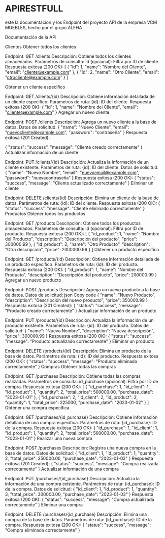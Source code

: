 # APIRESTFULL
este la documentacion y los Endpoint del proyecto API de la empresa VCM MUEBLES, hecho por el grupo ALFHA

Documentación de la API

Clientes
Obtener todos los clientes

Endpoint: GET /clients
Descripción: Obtiene todos los clientes almacenados.
Parámetros de consulta:
id (opcional): Filtra por ID de cliente.
Respuesta exitosa (200 OK):
[
  {
    "id": 1,
    "name": "Nombre del Cliente",
    "email": "cliente@example.com"
  },
  {
    "id": 2,
    "name": "Otro Cliente",
    "email": "otrocliente@example.com"
  }
]

Obtener un cliente específico

Endpoint: GET /clients/{id}
Descripción: Obtiene información detallada de un cliente específico.
Parámetros de ruta:
{id}: ID del cliente.
Respuesta exitosa (200 OK):
{
  "id": 1,
  "name": "Nombre del Cliente",
  "email": "cliente@example.com"
}
Agregar un nuevo cliente

Endpoint: POST /clients
Descripción: Agrega un nuevo cliente a la base de datos.
Datos de solicitud:
{
  "name": "Nuevo Cliente",
  "email": "nuevocliente@example.com",
  "password": "contraseña"
}
Respuesta exitosa (201 Created):

{
  "status": "success",
  "message": "Cliente creado correctamente"
}
Actualizar información de un cliente

Endpoint: PUT /clients/{id}
Descripción: Actualiza la información de un cliente existente.
Parámetros de ruta:
{id}: ID del cliente.
Datos de solicitud:
{
  "name": "Nuevo Nombre",
  "email": "nuevoemail@example.com",
  "password": "nuevacontraseña"
}
Respuesta exitosa (200 OK):
{
  "status": "success",
  "message": "Cliente actualizado correctamente"
}
Eliminar un cliente

Endpoint: DELETE /clients/{id}
Descripción: Elimina un cliente de la base de datos.
Parámetros de ruta:
{id}: ID del cliente.
Respuesta exitosa (200 OK):
{
  "status": "success",
  "message": "Cliente eliminado correctamente"
}
Productos
Obtener todos los productos

Endpoint: GET /products
Descripción: Obtiene todos los productos almacenados.
Parámetros de consulta:
id (opcional): Filtra por ID de producto.
Respuesta exitosa (200 OK):
[
  {
    "id_product": 1,
    "name": "Nombre del Producto",
    "description": "Descripción del producto",
    "price": 300000.99
  },
  {
    "id_product": 2,
    "name": "Otro Producto",
    "description": "Otra descripción",
    "price": 2000000.99
  }
]
Obtener un producto específico

Endpoint: GET /products/{id}
Descripción: Obtiene información detallada de un producto específico.
Parámetros de ruta:
{id}: ID del producto.
Respuesta exitosa (200 OK):
{
  "id_product": 1,
  "name": "Nombre del Producto",
  "description": "Descripción del producto",
  "price": 200000.99
}
Agregar un nuevo producto

Endpoint: POST /products
Descripción: Agrega un nuevo producto a la base de datos.
Datos de solicitud:
json
Copy code
{
  "name": "Nuevo Producto",
  "description": "Descripción del nuevo producto",
  "price": 350000.99
}
Respuesta exitosa (201 Created):
{
  "status": "success",
  "message": "Producto creado correctamente"
}
Actualizar información de un producto

Endpoint: PUT /products/{id}
Descripción: Actualiza la información de un producto existente.
Parámetros de ruta:
{id}: ID del producto.
Datos de solicitud:
{
  "name": "Nuevo Nombre",
  "description": "Nueva descripción",
  "price": 300000.99
}
Respuesta exitosa (200 OK):
{
  "status": "success",
  "message": "Producto actualizado correctamente"
}
Eliminar un producto

Endpoint: DELETE /products/{id}
Descripción: Elimina un producto de la base de datos.
Parámetros de ruta:
{id}: ID del producto.
Respuesta exitosa (200 OK):
{
  "status": "success",
  "message": "Producto eliminado correctamente"
}
Compras
Obtener todas las compras

Endpoint: GET /purchases
Descripción: Obtiene todas las compras realizadas.
Parámetros de consulta:
id_purchase (opcional): Filtra por ID de compra.
Respuesta exitosa (200 OK):
[
  {
    "id_purchase": 1,
    "id_client": 1,
    "id_product": 1,
    "quantity": 2,
    "total_price": 500000.00,
    "purchase_date": "2023-01-01"
  },
  {
    "id_purchase": 2,
    "id_client": 2,
    "id_product": 2,
    "quantity": 1,
    "total_price": 225000,
    "purchase_date": "2023-01-02"
  }
]
Obtener una compra específica

Endpoint: GET /purchases/{id_purchase}
Descripción: Obtiene información detallada de una compra específica.
Parámetros de ruta:
{id_purchase}: ID de la compra.
Respuesta exitosa (200 OK):
{
  "id_purchase": 1,
  "id_client": 1,
  "id_product": 1,
  "quantity": 2,
  "total_price": 500000.00,
  "purchase_date": "2023-01-01"
}
Realizar una nueva compra

Endpoint: POST /purchases
Descripción: Registra una nueva compra en la base de datos.
Datos de solicitud:
{
  "id_client": 1,
  "id_product": 1,
  "quantity": 2,
  "total_price": 250000.00,
  "purchase_date": "2023-01-03"
}
Respuesta exitosa (201 Created):
{
  "status": "success",
  "message": "Compra realizada correctamente"
}
Actualizar información de una compra

Endpoint: PUT /purchases/{id_purchase}
Descripción: Actualiza la información de una compra existente.
Parámetros de ruta:
{id_purchase}: ID de la compra.
Datos de solicitud:
{
  "id_client": 1,
  "id_product": 1,
  "quantity": 3,
  "total_price": 300000.00,
  "purchase_date": "2023-01-03"
}
Respuesta exitosa (200 OK):
{
  "status": "success",
  "message": "Compra actualizada correctamente"
}
Eliminar una compra

Endpoint: DELETE /purchases/{id_purchase}
Descripción: Elimina una compra de la base de datos.
Parámetros de ruta:
{id_purchase}: ID de la compra.
Respuesta exitosa (200 OK):
{
  "status": "success",
  "message": "Compra eliminada correctamente"
}
